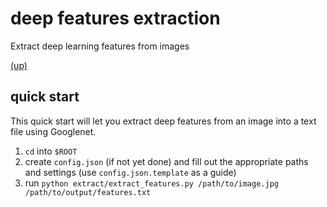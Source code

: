 # deep features extraction
Extract deep learning features from images

[(up)](../README.md)

## quick start
This quick start will let you extract deep features from an image into a text file using Googlenet.

1. `cd` into `$ROOT`
2. create `config.json` (if not yet done) and fill out the appropriate paths and settings (use `config.json.template` as a guide)
3. run `python extract/extract_features.py /path/to/image.jpg /path/to/output/features.txt`
